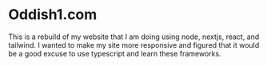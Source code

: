 # Oddish1.com

This is a rebuild of my website that I am doing using node, nextjs, react, and tailwind. I wanted to make my site more responsive and figured that it would be a good excuse to use typescript and learn these frameworks.
